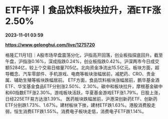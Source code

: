 # ETF午评丨食品饮料板块拉升，酒ETF涨2.50%

**2023-11-01 03:59**

**https://www.gelonghui.com/live/1275720**

格隆汇11月1日｜A股市场早盘震荡分化，沪指高开回落，创业板指探底回升。截至午盘，沪指涨0.16%，深成指跌0.24%，创业板指跌0.42%。沪深两市今日成交额5284亿，较上个交易日缩量705亿。北向资金净流出15.5亿元。板块方面，超导概念、汽车零部件、手机游戏、电商等板块涨幅居前，减肥药、CRO、贵金属、辅助生殖等板块跌幅居前。 ETF方面，食品饮料板块涨幅居前，鹏华基金酒ETF、华宝基金食品ETF分别涨2.50%、2.30%。碳中和板块拉升，摩根基金碳中和60指数ETF涨2.30%。游戏板块活跃，华夏基金游戏ETF涨1.79%。日股上涨，日经225ETF易方达涨1.39%。 医药板块跌幅居前，沪港深创新药ETF、创新药ETF分别跌1.73%、1.67%。建材板块下挫，建材ETF跌1.63%。港股消费股走弱，恒生消费ETF跌1.55%。消费电子板块走低，消费电子ETF跌1.14%。